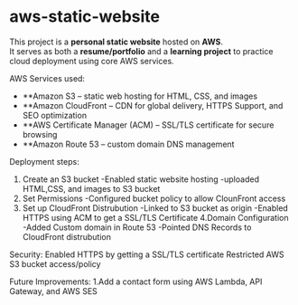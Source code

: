 # aws-static-website

This project is a **personal static website** hosted on **AWS**.  
It serves as both a **resume/portfolio** and a **learning project** to practice cloud deployment using core AWS services.

AWS Services used:
- **Amazon S3 – static web hosting for HTML, CSS, and images
- **Amazon CloudFront – CDN for global delivery, HTTPS Support, and SEO optimization
- **AWS Certificate Manager (ACM) – SSL/TLS certificate for secure browsing
- **Amazon Route 53 – custom domain DNS management

Deployment steps:
1. Create an S3 bucket
   -Enabled static website hosting
   -uploaded HTML,CSS, and images to S3 bucket
2. Set Permissions
   -Configured bucket policy to allow ClounFront access
3. Set up CloudFront Distrubution
   -Linked to S3 bucket as origin
   -Enabled HTTPS using ACM to get a SSL/TLS Certificate
4.Domain Configuration
  -Added Custom domain in Route 53
  -Pointed DNS Records to CloudFront distrubution

Security:
Enabled HTTPS by getting a SSL/TLS certificate
Restricted AWS S3 bucket access/policy

Future Improvements:
1.Add a contact form using AWS Lambda, API Gateway, and AWS SES
